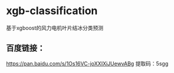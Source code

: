 # xgb-classification
基于xgboost的风力电机叶片结冰分类预测


## 百度链接：
https://pan.baidu.com/s/1Os16VC-joXXIXiJUewvABg
提取码：5sgg
